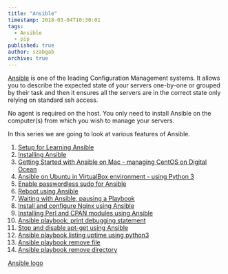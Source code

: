 ```yaml
---
title: "Ansible"
timestamp: 2018-03-04T10:30:01
tags:
  - Ansible
  - pip
published: true
author: szabgab
archive: true
---
```



[Ansible](https://www.ansible.com/) is one of the leading Configuration Management systems.
It allows you to describe the expected state of your servers one-by-one or grouped by their task and then
it ensures all the servers are in the correct state only relying on standard ssh access.

No agent is required on the host. You only need to install Ansible on the computer(s) from which you wish to manage
your servers.

In this series we are going to look at various features of Ansible.


1. [Setup for Learning Ansible ](/setup-for-learning-ansible)
1. [Installing Ansible](/installing-ansible)
1. [Getting Started with Ansible on Mac - managing CentOS on Digital Ocean](/getting-started-with-ansible-centos)
1. [Ansible on Ubuntu in VirtualBox environment - using Python 3](/ansible-on-ubuntu-in-virtual-box-environment)
1. [Enable passwordless sudo for Ansible](/enable-ansible-passwordless-sudo)
1. [Reboot using Ansible](/reboot-with-ansible)
1. [Waiting with Ansible, pausing a Playbook](/waiting-with-ansible-pausing-playbook)
1. [Install and configure Nginx using Ansible](/install-and-configure-nginx-using-ansible)
1. [Installing Perl and CPAN modules using Ansible](/installing-perl-and-cpan-modules-using-ansible)
1. [Ansible playbook: print debugging statement](/ansible-playbook-print-debugging-statement)
1. [Stop and disable apt-get using Ansible](/ansible-disable-apt-get)
1. [Ansible playbook listing uptime using python3](/ansible-playbook-uptime-python3)
1. [Ansible playbook remove file](/ansible-playbook-remove-file)
1. [Ansible playbook remove directory](/ansible-playbook-remove-directory)

[Ansible logo](/img/ansible-logo.jpg)
